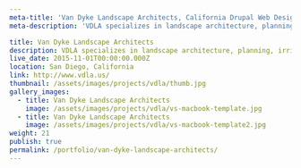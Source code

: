 ```yaml
---
meta-title: 'Van Dyke Landscape Architects, California Drupal Web Design Portfolio'
meta-description: 'VDLA specializes in landscape architecture, planning, irrigation design, water management services and graphic communication. '

title: Van Dyke Landscape Architects
description: VDLA specializes in landscape architecture, planning, irrigation design, water management services and graphic communication.
live_date: 2015-11-01T00:00:00.000Z
location: San Diego, California
link: http://www.vdla.us/
thumbnail: /assets/images/projects/vdla/thumb.jpg
gallery_images:
  - title: Van Dyke Landscape Architects
    image: /assets/images/projects/vdla/vs-macbook-template.jpg
  - title: Van Dyke Landscape Architects
    image: /assets/images/projects/vdla/vs-macbook-template2.jpg
weight: 21
publish: true
permalink: /portfolio/van-dyke-landscape-architects/
---
```


